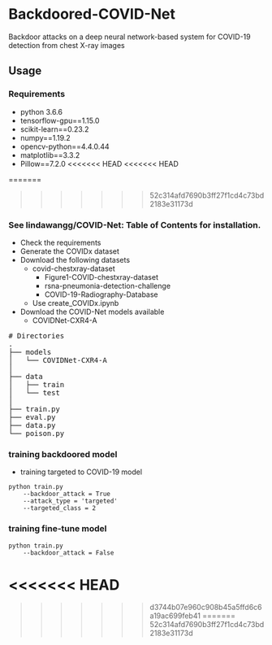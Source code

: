 # Backdoored-COVID-Net
Backdoor attacks on a deep neural network-based system for COVID-19 detection from chest X-ray images


## Usage
### Requirements
- python 3.6.6
- tensorflow-gpu==1.15.0
- scikit-learn==0.23.2
- numpy==1.19.2
- opencv-python==4.4.0.44
- matplotlib==3.3.2
- Pillow==7.2.0
<<<<<<< HEAD
<<<<<<< HEAD

=======
>>>>>>> 52c314afd7690b3ff27f1cd4c73bd2183e31173d

### See lindawangg/COVID-Net: Table of Contents for installation.
- Check the requirements
- Generate the COVIDx dataset
- Download the following datasets
  - covid-chestxray-dataset
    - Figure1-COVID-chestxray-dataset
    - rsna-pneumonia-detection-challenge
    - COVID-19-Radiography-Database
  - Use create_COVIDx.ipynb
- Download the COVID-Net models available
  - COVIDNet-CXR4-A


<pre>
# Directories
.
├── models
│   └── COVIDNet-CXR4-A
│ 
├── data
│   ├── train
│   └── test
│ 
├── train.py
├── eval.py
├── data.py
└── poison.py
</pre>


### training backdoored model
- training targeted to COVID-19 model
```
python train.py 
    --backdoor_attack = True
    --attack_type = 'targeted'
    --targeted_class = 2

```
### training fine-tune model
```
python train.py 
    --backdoor_attack = False

```
<<<<<<< HEAD
=======
>>>>>>> d3744b07e960c908b45a5ffd6c6a19ac699feb41
=======
>>>>>>> 52c314afd7690b3ff27f1cd4c73bd2183e31173d

